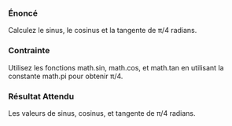 ### Énoncé 

Calculez le sinus, le cosinus et la tangente de π/4 radians.

### Contrainte 

Utilisez les fonctions math.sin, math.cos, et math.tan en utilisant la constante math.pi pour obtenir π/4.

### Résultat Attendu 

Les valeurs de sinus, cosinus, et tangente de π/4 radians.